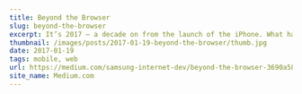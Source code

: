 ```yaml
---
title: Beyond the Browser
slug: beyond-the-browser
excerpt: It’s 2017 — a decade on from the launch of the iPhone. What has become of the web, and what is it becoming?
thumbnail: /images/posts/2017-01-19-beyond-the-browser/thumb.jpg
date: 2017-01-19
tags: mobile, web
url: https://medium.com/samsung-internet-dev/beyond-the-browser-3690a589bf7c
site_name: Medium.com
---
```

